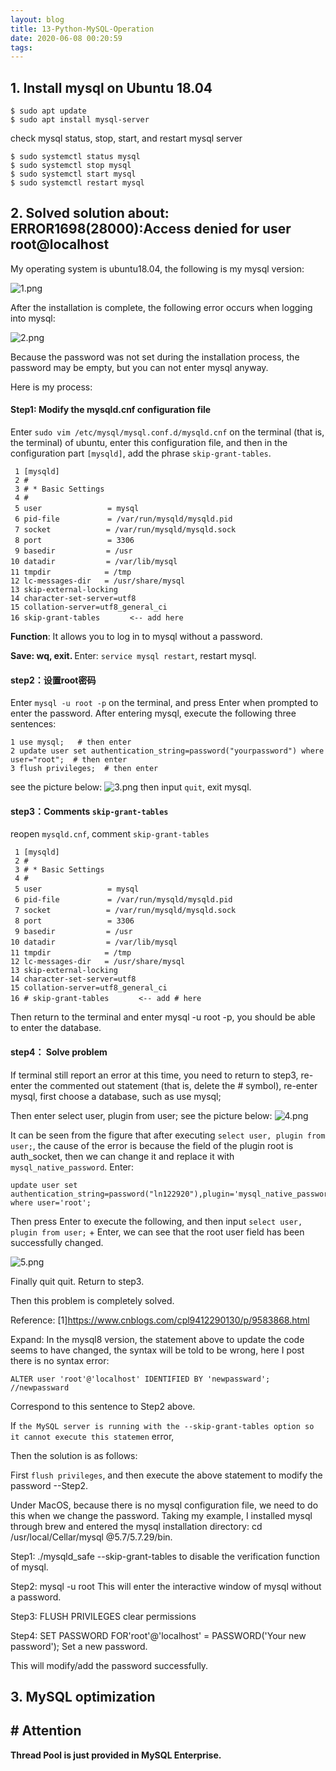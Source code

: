 ```yaml
---
layout: blog
title: 13-Python-MySQL-Operation
date: 2020-06-08 00:20:59
tags:
---
```


## 1. Install mysql on Ubuntu 18.04
```
$ sudo apt update
$ sudo apt install mysql-server 
```

check mysql status, stop, start, and restart mysql server

```
$ sudo systemctl status mysql 
$ sudo systemctl stop mysql
$ sudo systemctl start mysql
$ sudo systemctl restart mysql
```

## 2. Solved solution about: ERROR1698(28000):Access denied for user root@localhost

My operating system is ubuntu18.04, the following is my mysql version:

![1.png](1.png)

After the installation is complete, the following error occurs when logging into mysql:

![2.png](2.png)

Because the password was not set during the installation process, the password may be empty, but you can not enter mysql anyway.

Here is my process:

#### Step1: Modify the mysqld.cnf configuration file
Enter `sudo vim /etc/mysql/mysql.conf.d/mysqld.cnf` on the terminal (that is, the terminal) of ubuntu, enter this configuration file, and then in the configuration part `[mysqld]`, add the phrase `skip-grant-tables`.

```
 1 [mysqld]
 2 #
 3 # * Basic Settings
 4 #
 5 user            　 = mysql
 6 pid-file        　 = /var/run/mysqld/mysqld.pid
 7 socket        　　 = /var/run/mysqld/mysqld.sock
 8 port            　 = 3306
 9 basedir        　　= /usr
10 datadir       　　 = /var/lib/mysql
11 tmpdir       　　　= /tmp
12 lc-messages-dir   = /usr/share/mysql
13 skip-external-locking
14 character-set-server=utf8
15 collation-server=utf8_general_ci
16 skip-grant-tables　　　　<-- add here
```

<b>Function</b>: It allows you to log in to mysql without a password.

<b>Save: wq, exit. </b>Enter: `service mysql restart`, restart mysql.

#### step2：设置root密码
Enter `mysql -u root -p` on the terminal, and press Enter when prompted to enter the password. After entering mysql, execute the following three sentences:
```
1 use mysql;   # then enter
2 update user set authentication_string=password("yourpassword") where user="root";  # then enter
3 flush privileges;  # then enter
```

see the picture below:
![3.png](3.png)
then input `quit`, exit mysql.

#### step3：Comments `skip-grant-tables`

reopen `mysqld.cnf`, comment `skip-grant-tables` 
```
 1 [mysqld]
 2 #
 3 # * Basic Settings
 4 #
 5 user            　 = mysql
 6 pid-file        　 = /var/run/mysqld/mysqld.pid
 7 socket        　　 = /var/run/mysqld/mysqld.sock
 8 port            　 = 3306
 9 basedir        　　= /usr
10 datadir       　　 = /var/lib/mysql
11 tmpdir       　　　= /tmp
12 lc-messages-dir   = /usr/share/mysql
13 skip-external-locking
14 character-set-server=utf8
15 collation-server=utf8_general_ci
16 # skip-grant-tables　　　　<-- add # here
```

Then return to the terminal and enter mysql -u root -p, you should be able to enter the database.

#### step4： Solve problem
If terminal still report an error at this time, you need to return to step3, re-enter the commented out statement (that is, delete the # symbol), re-enter mysql, first choose a database, such as use mysql;

Then enter select user, plugin from user; see the picture below:
![4.png](4.png)

It can be seen from the figure that after executing `select user, plugin from user;`, the cause of the error is because the field of the plugin root is auth_socket, then we can change it and replace it with `mysql_native_password`. Enter:
```
update user set authentication_string=password("ln122920"),plugin='mysql_native_password' where user='root';
```

Then press Enter to execute the following, and then input `select user, plugin from user;` + Enter, we can see that the root user field has been successfully changed.

![5.png](5.png)

Finally quit quit. Return to step3.

Then this problem is completely solved.

Reference:
[1]https://www.cnblogs.com/cpl9412290130/p/9583868.html

Expand: 
In the mysql8 version, the statement above to update the code seems to have changed, the syntax will be told to be wrong, here I post there is no syntax error:
```
ALTER user 'root'@'localhost' IDENTIFIED BY 'newpassward'; //newpassward 
```

Correspond to this sentence to Step2 above.

If `the MySQL server is running with the --skip-grant-tables option so it cannot execute this statemen` error,

Then the solution is as follows:

First `flush privileges`, and then execute the above statement to modify the password --Step2.

Under MacOS, because there is no mysql configuration file, we need to do this when we change the password. Taking my example, I installed mysql through brew and entered the mysql installation directory: cd /usr/local/Cellar/mysql @5.7/5.7.29/bin.

Step1: ./mysqld_safe --skip-grant-tables to disable the verification function of mysql.

Step2: mysql -u root This will enter the interactive window of mysql without a password.

Step3: FLUSH PRIVILEGES clear permissions

Step4: SET PASSWORD FOR'root'@'localhost' = PASSWORD('Your new password'); Set a new password.

This will modify/add the password successfully.


## 3. MySQL optimization 

## # Attention
 <b> Thread Pool is just provided in MySQL Enterprise. </b> 